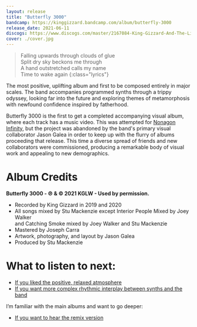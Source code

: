 ```yaml
---
layout: release
title: "Butterfly 3000"
bandcamp: https://kinggizzard.bandcamp.com/album/butterfly-3000
release_date: 2021-06-11
discogs: https://www.discogs.com/master/2167084-King-Gizzard-And-The-Lizard-Wizard-Butterfly-3000
cover: ./cover.jpg
---
```


> Falling upwards through clouds of glue  
> Split dry sky beckons me through  
> A hand outstretched calls my name  
> Time to wake again
{:class="lyrics"}

The most positive, uplifting album and first to be composed entirely in major scales. The band accompanies programmed synths through a trippy odyssey, looking far into the future and exploring themes of metamorphosis with newfound confidence inspired by fatherhood.

Butterfly 3000 is the first to get a completed accompanying visual album, where each track has a music video. This was attempted for [Nonagon Infinity](../nonagon-infinity), but the project was abandoned by the band's primary visual collaborator Jason Galea in order to keep up with the flurry of albums proceeding that release. This time a diverse spread of friends and new collaborators were commissioned, producing a remarkable body of visual work and appealing to new demographics.

# Album Credits 

**Butterfly 3000 - ℗ & © 2021 KGLW - Used by permission.**

* Recorded by King Gizzard in 2019 and 2020
* All songs mixed by Stu Mackenzie except Interior People Mixed by Joey Walker  
 and Catching Smoke mixed by Joey Walker and Stu Mackenzie  
* Mastered by Joseph Carra
* Artwork, photography, and layout by Jason Galea
* Produced by Stu Mackenzie

# What to listen to next:

*   [If you liked the positive, relaxed atmosphere](../paper-mache-dream-balloon)
*   [If you want more complex rhythmic interplay between synths and the band](../polygondwanaland)

I’m familiar with the main albums and want to go deeper: 

*   [If you want to hear the remix version](../butterfly-3001)
